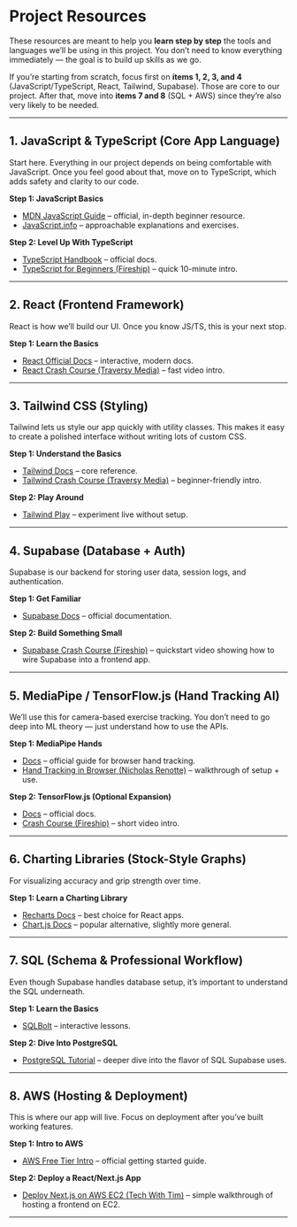 # Project Resources  

These resources are meant to help you **learn step by step** the tools and languages we’ll be using in this project. You don’t need to know everything immediately — the goal is to build up skills as we go.  

If you’re starting from scratch, focus first on **items 1, 2, 3, and 4** (JavaScript/TypeScript, React, Tailwind, Supabase). Those are core to our project. After that, move into **items 7 and 8** (SQL + AWS) since they’re also very likely to be needed.  

---

## 1. JavaScript & TypeScript (Core App Language)  

Start here. Everything in our project depends on being comfortable with JavaScript. Once you feel good about that, move on to TypeScript, which adds safety and clarity to our code.  

**Step 1: JavaScript Basics**  
- [MDN JavaScript Guide](https://developer.mozilla.org/en-US/docs/Web/JavaScript/Guide) – official, in-depth beginner resource.  
- [JavaScript.info](https://javascript.info/) – approachable explanations and exercises.  

**Step 2: Level Up With TypeScript**  
- [TypeScript Handbook](https://www.typescriptlang.org/docs/handbook/intro.html) – official docs.  
- [TypeScript for Beginners (Fireship)](https://www.youtube.com/watch?v=gp5H0Vw39yw) – quick 10-minute intro.  

---

## 2. React (Frontend Framework)  

React is how we’ll build our UI. Once you know JS/TS, this is your next stop.  

**Step 1: Learn the Basics**  
- [React Official Docs](https://react.dev/learn) – interactive, modern docs.  
- [React Crash Course (Traversy Media)](https://www.youtube.com/watch?v=w7ejDZ8SWv8) – fast video intro.  

---

## 3. Tailwind CSS (Styling)  

Tailwind lets us style our app quickly with utility classes. This makes it easy to create a polished interface without writing lots of custom CSS.  

**Step 1: Understand the Basics**  
- [Tailwind Docs](https://tailwindcss.com/docs) – core reference.  
- [Tailwind Crash Course (Traversy Media)](https://www.youtube.com/watch?v=dFgzHOX84xQ) – beginner-friendly intro.  

**Step 2: Play Around**  
- [Tailwind Play](https://play.tailwindcss.com/) – experiment live without setup.  

---

## 4. Supabase (Database + Auth)  

Supabase is our backend for storing user data, session logs, and authentication.  

**Step 1: Get Familiar**  
- [Supabase Docs](https://supabase.com/docs) – official documentation.  

**Step 2: Build Something Small**  
- [Supabase Crash Course (Fireship)](https://www.youtube.com/watch?v=KJ1fJ7KVO1c) – quickstart video showing how to wire Supabase into a frontend app.  

---

## 5. MediaPipe / TensorFlow.js (Hand Tracking AI)  

We’ll use this for camera-based exercise tracking. You don’t need to go deep into ML theory — just understand how to use the APIs.  

**Step 1: MediaPipe Hands**  
- [Docs](https://developers.google.com/mediapipe/solutions/vision/hand_landmarker/web_js) – official guide for browser hand tracking.  
- [Hand Tracking in Browser (Nicholas Renotte)](https://www.youtube.com/watch?v=NZde8Xt78Iw) – walkthrough of setup + use.  

**Step 2: TensorFlow.js (Optional Expansion)**  
- [Docs](https://www.tensorflow.org/js) – official docs.  
- [Crash Course (Fireship)](https://www.youtube.com/watch?v=Y_XM3Bu-4yc) – short video intro.  

---

## 6. Charting Libraries (Stock-Style Graphs)  

For visualizing accuracy and grip strength over time.  

**Step 1: Learn a Charting Library**  
- [Recharts Docs](https://recharts.org/en-US/examples) – best choice for React apps.  
- [Chart.js Docs](https://www.chartjs.org/docs/latest/) – popular alternative, slightly more general.  

---

## 7. SQL (Schema & Professional Workflow)  

Even though Supabase handles database setup, it’s important to understand the SQL underneath.  

**Step 1: Learn the Basics**  
- [SQLBolt](https://sqlbolt.com/) – interactive lessons.  

**Step 2: Dive Into PostgreSQL**  
- [PostgreSQL Tutorial](https://www.postgresqltutorial.com/) – deeper dive into the flavor of SQL Supabase uses.  

---

## 8. AWS (Hosting & Deployment)  

This is where our app will live. Focus on deployment after you’ve built working features.  

**Step 1: Intro to AWS**  
- [AWS Free Tier Intro](https://aws.amazon.com/getting-started/) – official getting started guide.  

**Step 2: Deploy a React/Next.js App**  
- [Deploy Next.js on AWS EC2 (Tech With Tim)](https://www.youtube.com/watch?v=GQH5j7UO72o) – simple walkthrough of hosting a frontend on EC2.  

---

